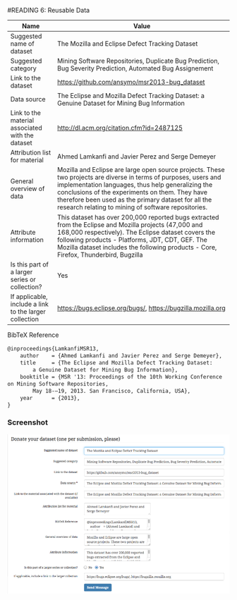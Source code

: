 #READING 6: Reusable Data

Name | Value
---- | -----
Suggested name of dataset | The Mozilla and Eclipse Defect Tracking Dataset
Suggested category | Mining Software Repositories, Duplicate Bug Prediction, Bug Severity Prediction, Automated Bug Assignement
Link to the dataset | https://github.com/ansymo/msr2013-bug_dataset
Data source | The Eclipse and Mozilla Defect Tracking Dataset: a Genuine Dataset for Mining Bug Information
Link to the material associated with the dataset | http://dl.acm.org/citation.cfm?id=2487125
Attribution list for material | Ahmed Lamkanfi and Javier Perez and Serge Demeyer
General overview of data | Mozilla and Eclipse are large open source projects. These two projects are diverse in terms of purposes, users and implementation languages, thus help generalizing the conclusions of the experiments on them. They have therefore been used as the primary dataset for all the research relating to mining of software repositories.
Attribute information | This dataset has over 200,000 reported bugs extracted from the Eclipse and Mozilla projects (47,000 and 168,000 respectively). The Eclipse dataset covers the following products - Platforms, JDT, CDT, GEF. The Mozilla dataset includes the following products - Core, Firefox, Thunderbird, Bugzilla
Is this part of a larger series or collection? | Yes
If applicable, include a link to the larger collection | https://bugs.eclipse.org/bugs/, https://bugzilla.mozilla.org

BibTeX Reference
```
@inproceedings{LamkanfiMSR13,
    author    = {Ahmed Lamkanfi and Javier Perez and Serge Demeyer},
    title     = {The Eclipse and Mozilla Defect Tracking Dataset: 
        a Genuine Dataset for Mining Bug Information},
    booktitle = {MSR '13: Proceedings of the 10th Working Conference on Mining Software Repositories, 
        May 18-–19, 2013. San Francisco, California, USA},
    year      = {2013},
}
```
### Screenshot
![screenshot](https://github.com/Lost-In-MASE/x9115AAP/blob/master/hw/read/6/images/screenshot.png)